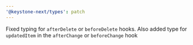 ```yaml
---
'@keystone-next/types': patch
---
```


Fixed typing for `afterDelete` or `beforeDelete` hooks. Also added type for `updatedItem` in the `afterChange` or `beforeChange` hook
